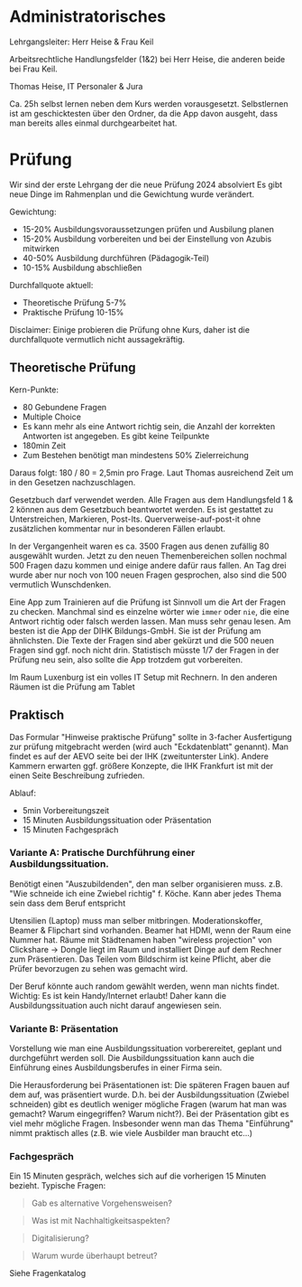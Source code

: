 # Administratorisches

Lehrgangsleiter: Herr Heise & Frau Keil

Arbeitsrechtliche Handlungsfelder (1&2) bei Herr Heise, die anderen beide bei Frau Keil.

Thomas Heise, IT Personaler & Jura

Ca. 25h selbst lernen neben dem Kurs werden vorausgesetzt. Selbstlernen ist am geschicktesten über den Ordner, da die App davon ausgeht, dass man bereits alles einmal durchgearbeitet hat.

# Prüfung

Wir sind der erste Lehrgang der die neue Prüfung 2024 absolviert
Es gibt neue Dinge im Rahmenplan und die Gewichtung wurde verändert.

Gewichtung:
* 15-20% Ausbildungsvoraussetzungen prüfen und Ausbilung planen
* 15-20% Ausbildung vorbereiten und bei der Einstellung von Azubis mitwirken
* 40-50% Ausbildung durchführen (Pädagogik-Teil)
* 10-15% Ausbildung abschließen

Durchfallquote aktuell:
* Theoretische Prüfung 5-7%
* Praktische Prüfung 10-15% 

Disclaimer: Einige probieren die Prüfung ohne Kurs, daher ist die durchfallquote vermutlich nicht aussagekräftig. 

## Theoretische Prüfung

Kern-Punkte:
* 80 Gebundene Fragen
* Multiple Choice
* Es kann mehr als eine Antwort richtig sein, die Anzahl der korrekten Antworten ist angegeben. Es gibt keine Teilpunkte
* 180min Zeit
* Zum Bestehen benötigt man mindestens 50% Zielerreichung

Daraus folgt: 180 / 80 = 2,5min pro Frage. Laut Thomas ausreichend Zeit um in den Gesetzen nachzuschlagen.

Gesetzbuch darf verwendet werden. Alle Fragen aus dem Handlungsfeld 1 & 2 können aus dem Gesetzbuch beantwortet werden. Es ist gestattet zu Unterstreichen, Markieren, Post-Its. Querverweise-auf-post-it ohne zusätzlichen kommentar nur in besonderen Fällen erlaubt.

In der Vergangenheit waren es ca. 3500 Fragen aus denen zufällig 80 ausgewählt wurden. Jetzt zu den neuen Themenbereichen sollen nochmal 500 Fragen dazu kommen und einige andere dafür raus fallen. An Tag drei wurde aber nur noch von 100 neuen Fragen gesprochen, also sind die 500 vermutlich Wunschdenken.

Eine App zum Trainieren auf die Prüfung ist Sinnvoll um die Art der Fragen zu checken. Manchmal sind es einzelne wörter wie `immer` oder `nie`, die eine Antwort richtig oder falsch werden lassen. Man muss sehr genau lesen. Am besten ist die App der DIHK Bildungs-GmbH. Sie ist der Prüfung am ähnlichsten. Die Texte der Fragen sind aber gekürzt und die 500 neuen Fragen sind ggf. noch nicht drin. Statistisch müsste 1/7 der Fragen in der Prüfung neu sein, also sollte die App trotzdem gut vorbereiten.

Im Raum Luxenburg ist ein volles IT Setup mit Rechnern. In den anderen Räumen ist die Prüfung am Tablet

## Praktisch

Das Formular "Hinweise praktische Prüfung" sollte in 3-facher Ausfertigung zur prüfung mitgebracht werden (wird auch "Eckdatenblatt" genannt). Man findet es auf der AEVO seite bei der IHK (zweitunterster Link). Andere Kammern erwarten ggf. größere Konzepte, die IHK Frankfurt ist mit der einen Seite Beschreibung zufrieden.

Ablauf:
* 5min Vorbereitungszeit
* 15 Minuten Ausbildungssituation oder Präsentation
* 15 Minuten Fachgespräch

### Variante A: Pratische Durchführung einer Ausbildungssituation.

Benötigt einen "Auszubildenden", den man selber organisieren muss. z.B. "Wie schneide ich eine Zwiebel richtig" f. Köche. Kann aber jedes Thema sein dass dem Beruf entspricht

Utensilien (Laptop) muss man selber mitbringen. Moderationskoffer, Beamer & Flipchart sind vorhanden. Beamer hat HDMI, wenn der Raum eine Nummer hat. Räume mit Städtenamen haben "wireless projection" von Clickshare -> Dongle liegt im Raum und installiert Dinge auf dem Rechner zum Präsentieren. Das Teilen vom Bildschirm ist keine Pflicht, aber die Prüfer bevorzugen zu sehen was gemacht wird.

Der Beruf könnte auch random gewählt werden, wenn man nichts findet. Wichtig: Es ist kein Handy/Internet erlaubt! Daher kann die Ausbildungssituation auch nicht darauf angewiesen sein.

### Variante B: Präsentation

Vorstellung wie man eine Ausbildungssituation vorberereitet, geplant und durchgeführt werden soll. Die Ausbildungssituation kann auch die Einführung eines Ausbildungsberufes in einer Firma sein.

Die Herausforderung bei Präsentationen ist: Die späteren Fragen bauen auf dem auf, was präsentiert wurde. D.h. bei der Ausbildungssituation (Zwiebel schneiden) gibt es deutlich weniger mögliche Fragen (warum hat man was gemacht? Warum eingegriffen? Warum nicht?). Bei der Präsentation gibt es viel mehr mögliche Fragen. Insbesonder wenn man das Thema "Einführung" nimmt praktisch alles (z.B. wie viele Ausbilder man braucht etc...)

### Fachgespräch
Ein 15 Minuten gespräch, welches sich auf die vorherigen 15 Minuten bezieht. Typische Fragen:

> Gab es alternative Vorgehensweisen?

> Was ist mit Nachhaltigkeitsaspekten?

> Digitalisierung?

> Warum wurde überhaupt betreut?

Siehe Fragenkatalog

